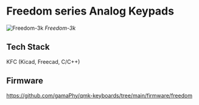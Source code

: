 # Freedom series Analog Keypads

![Freedom-3k](https://github.com/gamaPhy/Freedom/assets/130177422/d2bf42cd-4252-4db4-9eb2-634911e86d83)
*Freedom-3k*

## Tech Stack 

KFC (Kicad, Freecad, C/C++)

## Firmware

https://github.com/gamaPhy/qmk-keyboards/tree/main/firmware/freedom
